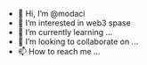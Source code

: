- 👋 Hi, I’m @modaci
- 👀 I’m interested in web3 spase 
- 🌱 I’m currently learning ...
- 💞️ I’m looking to collaborate on ... 
- 📫 How to reach me ...

<!---
modaci/modaci is a ✨ special ✨ repository because its `README.md` (this file) appears on your GitHub profile.
You can click the Preview link to take a look at your changes.
--->
